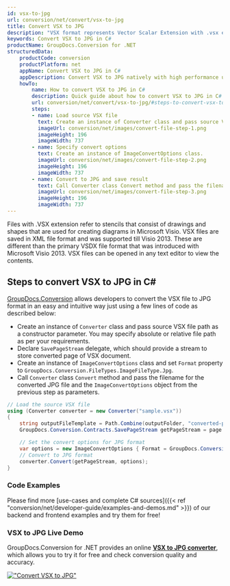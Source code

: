 ```yaml
---
id: vsx-to-jpg
url: conversion/net/convert/vsx-to-jpg
title: Convert VSX to JPG
description: "VSX format represents Vector Scalar Extension with .vsx extension. Learn how to convert VSX to JPG file programmatically in C# language using GroupDocs.Conversion for .NET library."
keywords: Convert VSX to JPG in C#
productName: GroupDocs.Conversion for .NET
structuredData:
    productCode: conversion
    productPlatform: net
    appName: Convert VSX to JPG in C#
    appDescription: Convert VSX to JPG natively with high performance using C# language and server side GroupDocs.Conversion for .NET APIs, without the use of any software like Microsoft or Open Office.
    howTo:
        name: How to convert VSX to JPG in C# 
        description: Quick guide about how to convert VSX to JPG in C# with high performance and accuracy.
        url: conversion/net/convert/vsx-to-jpg/#steps-to-convert-vsx-to-jpg-in-c
        steps:
        - name: Load source VSX file 
          text: Create an instance of Converter class and pass source VSX file path as a constructor parameter. You may specify absolute or relative file path as per your requirements. 
          imageUrl: conversion/net/images/convert-file-step-1.png
          imageHeight: 196
          imageWidth: 737
        - name: Specify convert options 
          text: Create an instance of ImageConvertOptions class.
          imageUrl: conversion/net/images/convert-file-step-2.png
          imageHeight: 196
          imageWidth: 737
        - name: Convert to JPG and save result 
          text: Call Converter class Convert method and pass the filename for the converted HTML file and the ImageConvertOptions object from the previous step as parameters.
          imageUrl: conversion/net/images/convert-file-step-3.png
          imageHeight: 196
          imageWidth: 737
---
```


Files with .VSX extension refer to stencils that consist of drawings and shapes that are used for creating diagrams in Microsoft Visio. VSX files are saved in XML file format and was supported till Visio 2013. These are different than the primary VSDX file format that was introduced with Microsoft Visio 2013. VSX files can be opened in any text editor to view the contents.

## Steps to convert VSX to JPG in C#

[GroupDocs.Conversion](https://products.groupdocs.com/conversion/net) allows developers to convert the VSX file to JPG format in an easy and intuitive way just using a few lines of code as described below:

* Create an instance of `Converter` class and pass source VSX file path as a constructor parameter. You may specify absolute or relative file path as per your requirements. 
* Declare `SavePageStream` delegate, which should provide a stream to store converted page of VSX document.
* Create an instance of `ImageConvertOptions` class and set `Format` property to `GroupDocs.Conversion.FileTypes.ImageFileType.Jpg`.
* Call `Converter` class `Convert` method and pass the filename for the converted JPG file and the `ImageConvertOptions` object from the previous step as parameters.

```csharp
// Load the source VSX file
using (Converter converter = new Converter("sample.vsx"))
{
    string outputFileTemplate = Path.Combine(outputFolder, "converted-page-{0}.jpg");
    GroupDocs.Conversion.Contracts.SavePageStream getPageStream = page => new FileStream(string.Format(outputFileTemplate, page), FileMode.Create);

    // Set the convert options for JPG format
    var options = new ImageConvertOptions { Format = GroupDocs.Conversion.FileTypes.ImageFileType.Jpg };   
    // Convert to JPG format
    converter.Convert(getPageStream, options);
}
```

### Code Examples

Please find more [use-cases and complete C# sources]({{< ref "conversion/net/developer-guide/examples-and-demos.md" >}}) of our backend and frontend examples and try them for free!

### VSX to JPG Live Demo

GroupDocs.Conversion for .NET provides an online [**VSX to JPG converter**](https://products.groupdocs.app/conversion/vsx-to-jpg), which allows you to try it for free and check conversion quality and accuracy.

[!["Convert VSX to JPG"](conversion/net/images/convert-to-jpg/convert-vsx-to-jpg.png)](https://products.groupdocs.app/conversion/vsx-to-jpg)